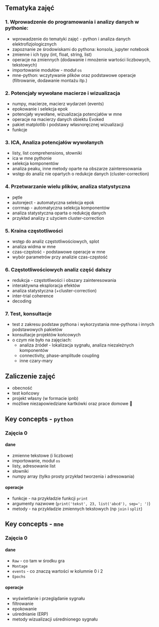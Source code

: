 ## Tematyka zajęć

### 1. Wprowadzenie do programowania i analizy danych w pythonie:
  * wprowadzenie do tematyki zajęć - python i analiza danych elektrofizjologicznych
  * zapoznanie ze środowiskami do pythona: konsola, jupyter notebook
  * zmienne i ich typy (int, float, string, list)
  * operacje na zmiennych (dodawanie i mnożenie wartości liczbowych, tekstowych)
  * importowanie modułów - moduł `os`
  * mne-python: wczytywanie plików oraz podstawowe operacje (filtrowanie, dodawanie montażu itp.)

### 2. Potencjały wywołane macierze i wizualizacja
  * numpy, macierze, macierz wydarzeń (events)
  * epokowanie i selekcja epok
  * potencjały wywołane, wizualizacja potencjałów w mne
  * operacje na macierzy danych obiektu Evoked
  * pakiet matplotlib i podstawy własnoręcznej wizualizacji
  * funkcje

### 3. ICA, Analiza potencjałów wywołanych
  * listy, list comprehensions, słowniki
  * ica w mne pythonie
  * selekcja komponentów
  * analiza peaku, inne metody oparte na obszarze zainteresowania
  * wstęp do analiz nie opartych o redukcje danych (cluster-correction)

### 4. Przetwarzanie wielu plików, analiza statystyczna
  * pętle
  * autoreject - automatyczna selekcja epok
  * corrmap - automatyczna selekcja komponentów
  * analiza statystyczna oparta o redukcję danych
  * przykład analizy z użyciem cluster-correction

### 5. Kraina częstotliwości
  * wstęp do analiz częstotliwościowych, splot
  * analiza widma w mne
  * czas-częstość - podstawowe operacje w mne
  * wybór parametrów przy analizie czas-częstość

### 6. Częstotliwościowych analiz część dalszy
  * redukcja - częstotliwości i obszary zainteresowania
  * interaktywna eksploracja efektów
  * analiza statystyczna (+cluster-correction)
  * inter-trial coherence
  * decoding

### 7. Test, konsultacje
  * test z zakresu podstaw pythona i wykorzystania mne-pythona i innych podstawowych pakietów
  * konsultacje projektów końcowych
  * o czym nie było na zajęciach: 
    - analiza źródeł - lokalizacja sygnału, analiza niezależnych komponentów
    - connectivity, phase-amplitude coupling
    - inne czary-mary

## Zaliczenie zajęć
* obecność
* test końcowy
* projekt własny (w formacie ipnb)
* możliwe niezapowiedziane kartkówki oraz prace domowe :imp:

## Key concepts - `python`
### Zajęcia 0
#### dane
* zmienne tekstowe (i liczbowe)
* importowanie, moduł `os`
* listy, adresowanie list
* słowniki
* numpy array (tylko prosty przykład tworzenia i adresowania)

#### operacje
* funkcje - na przykładzie funkcji `print`
* argumenty nazwowe (`print('tekst', 23, list('abcd'), sep='; ')`)
* metody - na przykładzie zmiennych tekstowych (np `join` i `split`)

## Key concepts - `mne`
### Zajęcia 0
#### dane
* `Raw` - co tam w środku gra
* `Montage`
* `events` - co znaczą wartości w kolumnie 0 i 2
* `Epochs`

#### operacje
* wyświetlanie i przeglądanie sygnału
* filtrowanie
* epokowanie
* uśrednianie (ERP)
* metody wizualizacji uśrednionego sygnału
